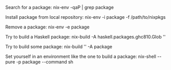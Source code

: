 Search for a package:
  nix-env -qaP | grep package

Install package from local repository:
  nix-env -i package -f /path/to/nixpkgs

Remove a package:
  nix-env -e package

Try to build a Haskell package:
  nix-build -A haskell.packages.ghc810.Glob '<nixpkgs>'

Try to build some package:
  nix-build '<nixpkgs>' -A package

Set yourself in an environment like the one to build a package:
  nix-shell --pure -p package --command sh


